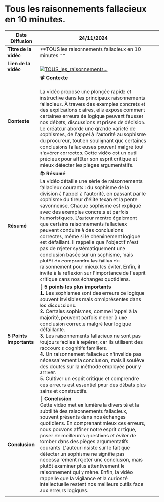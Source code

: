 
# Tous les raisonnements fallacieux en 10 minutes.

| **Date Diffusion**      | 24/11/2024                                                                                                                                                                                                                                                                                                                                                                                                                                                                                                                                                                                                                                                                                                                                               |     |     |
| ----------------------- | -------------------------------------------------------------------------------------------------------------------------------------------------------------------------------------------------------------------------------------------------------------------------------------------------------------------------------------------------------------------------------------------------------------------------------------------------------------------------------------------------------------------------------------------------------------------------------------------------------------------------------------------------------------------------------------------------------------------------------------------------------- | --- | --- |
| **Titre de la vidéo**   | **TOUS les raisonnements fallacieux en 10 minutes **                                                                                                                                                                                                                                                                                                                                                                                                                                                                                                                                                                                                                                                                                                     |     |     |
| **Lien de la vidéo**    | <br>[![TOUS_les_raisonnements...](https://img.youtube.com/vi/3brE46isq5A/0.jpg)](https://www.youtube.com/watch?v=3brE46isq5A)<br>                                                                                                                                                                                                                                                                                                                                                                                                                                                                                                                                                                                                                        |     |     |
| **Contexte**            | 📽️ **Contexte**<br><br>La vidéo propose une plongée rapide et instructive dans les principaux raisonnements fallacieux. À travers des exemples concrets et des explications claires, elle expose comment certaines erreurs de logique peuvent fausser nos débats, discussions et prises de décision. Le créateur aborde une grande variété de sophismes, de l'appel à l'autorité au sophisme du procureur, tout en soulignant que certaines conclusions fallacieuses peuvent malgré tout s'avérer correctes. Cette vidéo est un outil précieux pour affûter son esprit critique et mieux détecter les pièges argumentatifs.                                                                                                                             |     |     |
| **Résumé**              | 📚 **Résumé**<br>La vidéo détaille une série de raisonnements fallacieux courants : du sophisme de la division à l'appel à l'autorité, en passant par le sophisme du tireur d'élite texan et la pente savonneuse. Chaque sophisme est expliqué avec des exemples concrets et parfois humoristiques. L'auteur montre également que certains raisonnements fallacieux peuvent conduire à des conclusions correctes, même si le cheminement logique est défaillant. Il rappelle que l'objectif n'est pas de rejeter systématiquement une conclusion basée sur un sophisme, mais plutôt de comprendre les failles du raisonnement pour mieux les éviter. Enfin, il invite à la réflexion sur l'importance de l'esprit critique dans nos échanges quotidiens. |     |     |
| **5 Points Importants** | 🔑 **5 points les plus importants**<br>**1.** Les sophismes sont des erreurs de logique souvent invisibles mais omniprésentes dans les discussions. <br> **2.** Certains sophismes, comme l'appel à la majorité, peuvent parfois mener à une conclusion correcte malgré leur logique défaillante. <br> **3.** Les raisonnements fallacieux ne sont pas toujours faciles à repérer, car ils utilisent des raccourcis cognitifs familiers. <br> **4.** Un raisonnement fallacieux n'invalide pas nécessairement la conclusion, mais il soulève des doutes sur la méthode employée pour y arriver. <br> **5.** Cultiver un esprit critique et comprendre ces erreurs est essentiel pour des débats plus sains et constructifs.                              |     |     |
| **Conclusion**          | 📝 **Conclusion**<br>Cette vidéo met en lumière la diversité et la subtilité des raisonnements fallacieux, souvent présents dans nos échanges quotidiens. En comprenant mieux ces erreurs, nous pouvons affiner notre esprit critique, poser de meilleures questions et éviter de tomber dans des pièges argumentatifs courants. L'auteur insiste sur le fait que détecter un sophisme ne signifie pas nécessairement rejeter une conclusion, mais plutôt examiner plus attentivement le raisonnement qui y mène. Enfin, la vidéo rappelle que la vigilance et la curiosité intellectuelle restent nos meilleurs outils face aux erreurs logiques.                                                                                                       |     |     |
|                         |                                                                                                                                                                                                                                                                                                                                                                                                                                                                                                                                                                                                                                                                                                                                                          |     |     |
